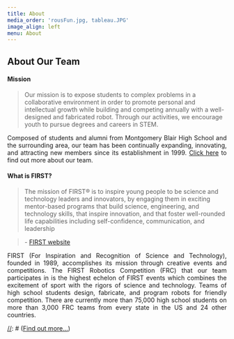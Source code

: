 ```yaml
---
title: About
media_order: 'rousFun.jpg, tableau.JPG'
image_align: left
menu: About
---
```


[//]: # (Borrowed from https://stackoverflow.com/questions/35077507/how-to-right-align-and-justify-align-in-markdown)
<script>
document.body.style.display = "none"; // Hide the page until it's finished rendering.

document.createElement("markdown");
var md_tags = document.getElementsByTagName("markdown"); // Returns array of all markdown tags.

for (var i = 0; i < md_tags.length; i++) { // Iterate through all the tags, and generate the HTML.
    var md_text = md_tags[i].textContent.replace(/^[^\S\n]+/mg, ""); // I love regex, so shoot me.

    var md_div = document.createElement("div"); // Make a new div to replace the fake tag.
    md_div.id = "content";
    md_div.innerHTML = marked(md_text);

    md_tags[i].parentNode.appendChild(md_div); // Add remove the old raw markdown.
    md_tags[i].parentNode.removeChild(md_tags[i]);
}

document.body.style.display = ""; // Show the rendered page.
</script>
[//]: # (The stuff above this isn't actually being used atm but I want to keep it somewhere in case)

## **About Our Team**

#### Mission
> Our mission is to expose students to complex problems in a collaborative environment in order to promote personal and intellectual growth while building and competing annually with a well-designed and fabricated robot. Through our activities, we encourage youth to pursue degrees and careers in STEM.

<p style="text-align:justify">
Composed of students and alumni from Montgomery Blair High School and the surrounding area, our team 
has been continually expanding, innovating, and attracting new members since its establishment in 1999. 
<a href="../../about-us">Click here</a> to find out more about our team.
</p>
    
#### What is FIRST?
> The mission of FIRST® is to inspire young people to be science and technology 
> leaders and innovators, by engaging them in exciting mentor-based programs that build 
> science, engineering, and technology skills, that inspire innovation, and that foster 
> well-rounded life capabilities including self-confidence, communication, and leadership

>\- [FIRST website](https://www.firstinspires.org)

<p style="text-align:justify">
FIRST (For Inspiration and Recognition of Science and Technology), founded in 1989, accomplishes its mission through creative events and competitions. The FIRST Robotics Competition (FRC) that our team participates in is the highest echelon of FIRST events which combines the excitement of sport with the rigors of science and technology. Teams of high school students design, fabricate, and program robots for friendly competition. There are currently more than 75,000 high school students on more than 3,000 FRC teams from every state in the US and 24 other countries.
 </p>

[//]: # ([Find out more...](https://getgrav.org?classes=btn,btn-primary,btn-lg))

